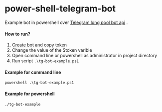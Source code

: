 # power-shell-telegram-bot
Example bot in powershell over [Telegram long pool bot api](https://core.telegram.org/bots/api) .

#### How to run?
1. [Create bot](https://t.me/botfather) and copy token    
2. Change the value of the $token varible  
3. Open command line or powershell as administrator in project directory  
4. Run script `.\tg-bot-example.ps1`  

#### Example for command line  
`powershell .\tg-bot-example.ps1`  
#### Example for powershell  
`./tg-bot-example`  

